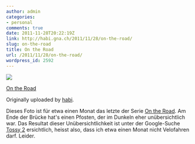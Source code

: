 ```yaml
---
author: admin
categories:
- personal
comments: true
date: 2011-11-28T20:22:19Z
link: http://habi.gna.ch/2011/11/28/on-the-road/
slug: on-the-road
title: On the Road
url: /2011/11/28/on-the-road/
wordpress_id: 2592
---
```


[![](http://farm8.staticflickr.com/7141/6420542167_f6cc6e9e0f_m.jpg)](http://www.flickr.com/photos/habi/6420542167/)
   

 
  [On the Road](http://www.flickr.com/photos/habi/6420542167/)
    

  Originally uploaded by [habi](http://www.flickr.com/photos/habi/).
 



Dieses Foto ist für etwa einen Monat das letzte der Serie [On the Road](http://www.flickr.com/photos/habi/sets/72157627960195033/).
Am Ende der Brücke hat's einen Pfosten, der im Dunkeln eher unübersichtlich war. Das Resultat dieser Unübersichtlichkeit ist unter der Google-Suche [Tossy 2](http://www.google.com/search?q=tossy+2) ersichtlich, heisst also, dass ich etwa einen Monat nicht Velofahren darf. Leider.
  


